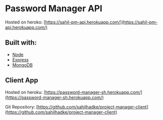 # Password Manager API

Hosted on heroko:  [https://sahil-pm-api.herokuapp.com/](https://sahil-pm-api.herokuapp.com/)

## Built with:

* [Node](https://nodejs.org/en/)
* [Express](https://expressjs.com/)
* [MongoDB](https://www.mongodb.com/)

## Client App

Hosted on heroku: [https://password-manager-sh.herokuapp.com/](https://password-manager-sh.herokuapp.com/)

Git Repository: [https://github.com/sahilhadke/project-manager-client](https://github.com/sahilhadke/project-manager-client)
